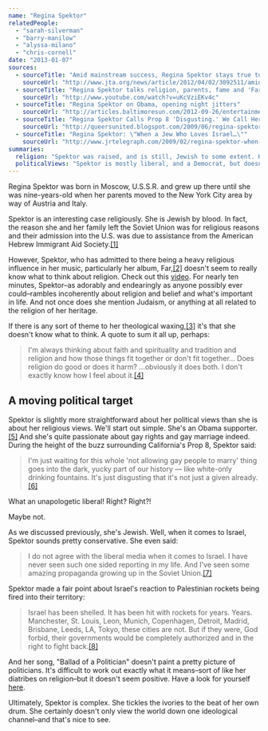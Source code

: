 ```yaml
---
name: "Regina Spektor"
relatedPeople:
  - "sarah-silverman"
  - "barry-manilow"
  - "alyssa-milano"
  - "chris-cornell"
date: "2013-01-07"
sources:
  - sourceTitle: "Amid mainstream success, Regina Spektor stays true to Jewish roots"
    sourceUrl: "http://www.jta.org/news/article/2012/04/02/3092511/amid-mainstream-success-regina-spektor-stays-true-to-jewish-roots"
  - sourceTitle: "Regina Spektor talks religion, parents, fame and 'Far.'"
    sourceUrl: "http://www.youtube.com/watch?v=uKcVziEKv4c"
  - sourceTitle: "Regina Spektor on Obama, opening night jitters"
    sourceUrl: "http://articles.baltimoresun.com/2012-09-26/entertainment/bs-ae-regina-spektor-interview-20120925_1_regina-spektor-jack-dishel-strokes-and-kings"
  - sourceTitle: "Regina Spektor Calls Prop 8 'Disgusting.' We Call Her Correct!"
    sourceUrl: "http://queersunited.blogspot.com/2009/06/regina-spektor-calls-prop-8-disgusting.html"
  - sourceTitle: "Regina Spektor: \"When a Jew Who Loves Israel…\""
    sourceUrl: "http://www.jrtelegraph.com/2009/02/regina-spektor-when-a-jew-who-loves-israel-.html"
summaries:
  religion: "Spektor was raised, and is still, Jewish to some extent. However, she seems rather confused regarding her own religious beliefs."
  politicalViews: "Spektor is mostly liberal, and a Democrat, but doesn't agree with either of those worldviews when it comes to Israel."
---
```


Regina Spektor was born in Moscow, U.S.S.R. and grew up there until she was nine-years-old when her parents moved to the New York City area by way of Austria and Italy.

Spektor is an interesting case religiously. She is Jewish by blood. In fact, the reason she and her family left the Soviet Union was for religious reasons and their admission into the U.S. was due to assistance from the American Hebrew Immigrant Aid Society.<a class="source-citation" href="#http%3A%2F%2Fwww.jta.org%2Fnews%2Farticle%2F2012%2F04%2F02%2F3092511%2Famid-mainstream-success-regina-spektor-stays-true-to-jewish-roots" title="Amid mainstream success, Regina Spektor stays true to Jewish roots">[1]</a>

However, Spektor, who has admitted to there being a heavy religious influence in her music, particularly her album, Far,<a class="source-citation" href="#http%3A%2F%2Fwww.youtube.com%2Fwatch%3Fv%3DuKcVziEKv4c" title="Regina Spektor talks religion, parents, fame and &apos;Far.&apos;">[2]</a> doesn't seem to really know what to think about religion. Check out this [video](http://www.youtube.com/watch?v=Dnh2cBBTVlQ). For nearly ten minutes, Spektor–as adorably and endearingly as anyone possibly ever could–rambles incoherently about religion and belief and what's important in life. And not once does she mention Judaism, or anything at all related to the religion of her heritage.

If there is any sort of theme to her theological waxing,<a class="source-citation" href="#http%3A%2F%2Fwww.youtube.com%2Fwatch%3Fv%3DuKcVziEKv4c" title="Regina Spektor talks religion, parents, fame and &apos;Far.&apos;">[3]</a> it's that she doesn't know what to think. A quote to sum it all up, perhaps:

>I'm always thinking about faith and spirituality and tradition and religion and how those things fit together or don't fit together… Does religion do good or does it harm? …obviously it does both. I don't exactly know how I feel about it.<a class="source-citation" href="#http%3A%2F%2Fwww.youtube.com%2Fwatch%3Fv%3DuKcVziEKv4c" title="Regina Spektor talks religion, parents, fame and &apos;Far.&apos;">[4]</a>

## 

## A moving political target

Spektor is slightly more straightforward about her political views than she is about her religious views. We'll start out simple. She's an Obama supporter.<a class="source-citation" href="#http%3A%2F%2Farticles.baltimoresun.com%2F2012-09-26%2Fentertainment%2Fbs-ae-regina-spektor-interview-20120925_1_regina-spektor-jack-dishel-strokes-and-kings" title="Regina Spektor on Obama, opening night jitters">[5]</a> And she's quite passionate about gay rights and gay marriage indeed. During the height of the buzz surrounding California's Prop 8, Spektor said:

>I'm just waiting for this whole 'not allowing gay people to marry' thing goes into the dark, yucky part of our history — like white-only drinking fountains. It's just disgusting that it's not just a given already.<a class="source-citation" href="#http%3A%2F%2Fqueersunited.blogspot.com%2F2009%2F06%2Fregina-spektor-calls-prop-8-disgusting.html" title="Regina Spektor Calls Prop 8 &apos;Disgusting.&apos; We Call Her Correct!">[6]</a>

What an unapologetic liberal! Right? Right?!

Maybe not.

As we discussed previously, she's Jewish. Well, when it comes to Israel, Spektor sounds pretty conservative. She even said:

>I do not agree with the liberal media when it comes to Israel. I have never seen such one sided reporting in my life. And I've seen some amazing propaganda growing up in the Soviet Union.<a class="source-citation" href="#http%3A%2F%2Fwww.jrtelegraph.com%2F2009%2F02%2Fregina-spektor-when-a-jew-who-loves-israel-.html" title="Regina Spektor: &quot;When a Jew Who Loves Israel…&quot;">[7]</a>

Spektor made a fair point about Israel's reaction to Palestinian rockets being fired into their territory:

>Israel has been shelled. It has been hit with rockets for years. Years. Manchester, St. Louis, Leon, Munich, Copenhagen, Detroit, Madrid, Brisbane, Leeds, LA, Tokyo, these cities are not. But if they were, God forbid, their governments would be completely authorized and in the right to fight back.<a class="source-citation" href="#http%3A%2F%2Fwww.jrtelegraph.com%2F2009%2F02%2Fregina-spektor-when-a-jew-who-loves-israel-.html" title="Regina Spektor: &quot;When a Jew Who Loves Israel…&quot;">[8]</a>

And her song, "Ballad of a Politician" doesn't paint a pretty picture of politicians. It's difficult to work out exactly what it means–sort of like her diatribes on religion–but it doesn't seem positive. Have a look for yourself [here](http://www.azlyrics.com/lyrics/reginaspektor/balladofapolitician.html).

Ultimately, Spektor is complex. She tickles the ivories to the beat of her own drum. She certainly doesn't only view the world down one ideological channel–and that's nice to see.